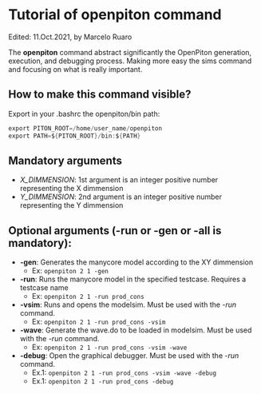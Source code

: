 Tutorial of **openpiton** command
============
Edited: 11.Oct.2021, by Marcelo Ruaro

The **openpiton** command abstract significantly the OpenPiton generation, execution, and debugging process. Making more easy the sims command and focusing on what is really important.

How to make this command visible?
---------------
Export in your .bashrc the openpiton/bin path:
```c
export PITON_ROOT=/home/user_name/openpiton
export PATH=${PITON_ROOT}/bin:${PATH}
```

Mandatory arguments
---------------
* *X_DIMMENSION*: 1st argument is an integer positive number representing the X dimmension
* *Y_DIMMENSION*:  2nd argument is an integer positive number representing the Y dimmension
  

  

Optional arguments (-run or -gen or -all is mandatory):
---------------
* **-gen**: Generates the manycore model according to the XY dimmension
  * Ex: ``` openpiton 2 1 -gen ```
* **-run**: Runs the manycore model in the specified testcase. Requires a testcase name
  * Ex: ```openpiton 2 1 -run prod_cons```
* **-vsim**: Runs and opens the modelsim. Must be used with the *-run* command.
  * Ex: ```openpiton 2 1 -run prod_cons -vsim```
* **-wave**: Generate the wave.do to be loaded in modelsim. Must be used with the *-run* command.
  * Ex: ```openpiton 2 1 -run prod_cons -vsim -wave```
* **-debug**: Open the graphical debugger. Must be used with the *-run* command.
  *  Ex.1: ```openpiton 2 1 -run prod_cons -vsim -wave -debug```
  *  Ex.1: ```openpiton 2 1 -run prod_cons -debug```



